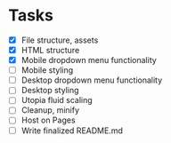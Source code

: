 # Tasks

- [x] File structure, assets
- [x] HTML structure
- [x] Mobile dropdown menu functionality
- [ ] Mobile styling
- [ ] Desktop dropdown menu functionality
- [ ] Desktop styling
- [ ] Utopia fluid scaling
- [ ] Cleanup, minify
- [ ] Host on Pages
- [ ] Write finalized README.md
